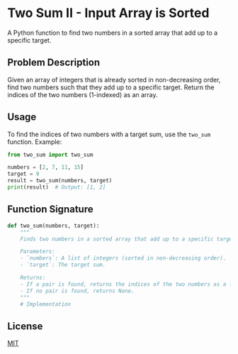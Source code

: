 # Two Sum II - Input Array is Sorted

A Python function to find two numbers in a sorted array that add up to a specific target.

## Problem Description

Given an array of integers that is already sorted in non-decreasing order, find two numbers such that they add up to a specific target. Return the indices of the two numbers (1-indexed) as an array.

## Usage

To find the indices of two numbers with a target sum, use the `two_sum` function. Example:

```python
from two_sum import two_sum

numbers = [2, 7, 11, 15]
target = 9
result = two_sum(numbers, target)
print(result)  # Output: [1, 2]

```
## Function Signature
```python
def two_sum(numbers, target):
    """
    Finds two numbers in a sorted array that add up to a specific target.

    Parameters:
    - `numbers`: A list of integers (sorted in non-decreasing order).
    - `target`: The target sum.

    Returns:
    - If a pair is found, returns the indices of the two numbers as a list [index1, index2].
    - If no pair is found, returns None.
    """
    # Implementation
```

## License
[MIT](https://choosealicense.com/licenses/mit/)